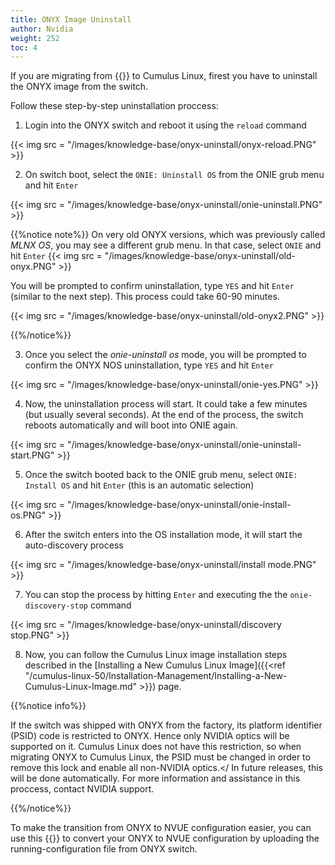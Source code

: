 ```yaml
---
title: ONYX Image Uninstall
author: Nvidia
weight: 252
toc: 4
---
```


If you are migrating from {{<exlink url="https://www.nvidia.com/en-us/networking/ethernet-switching/onyx/" text="ONYX">}} to Cumulus Linux, firest you have to uninstall the ONYX image from the switch. 

Follow these step-by-step uninstallation proccess:

1. Login into the ONYX switch and reboot it using the `reload` command

{{< img src = "/images/knowledge-base/onyx-uninstall/onyx-reload.PNG" >}}

2. On switch boot, select the `ONIE: Uninstall OS` from the ONIE grub menu and hit `Enter`

{{< img src = "/images/knowledge-base/onyx-uninstall/onie-uninstall.PNG" >}}

{{%notice note%}}
On very old ONYX versions, which was previously called *MLNX OS*, you may see a different grub menu. In that case, select `ONIE` and hit `Enter`
{{< img src = "/images/knowledge-base/onyx-uninstall/old-onyx.PNG" >}}

You will be prompted to confirm uninstallation, type `YES` and hit `Enter` (similar to the next step). This process could take 60-90 minutes.

{{< img src = "/images/knowledge-base/onyx-uninstall/old-onyx2.PNG" >}}

{{%/notice%}}

3. Once you select the *onie-uninstall os* mode, you will be prompted to confirm the ONYX NOS uninstallation, type `YES` and hit `Enter`

{{< img src = "/images/knowledge-base/onyx-uninstall/onie-yes.PNG" >}}

4. Now, the uninstallation process will start. It could take a few minutes (but usually several seconds). At the end of the process, the switch reboots automatically and will boot into ONIE again.

{{< img src = "/images/knowledge-base/onyx-uninstall/onie-uninstall-start.PNG" >}}

5. Once the switch booted back to the ONIE grub menu, select `ONIE: Install OS` and hit `Enter` (this is an automatic selection)

{{< img src = "/images/knowledge-base/onyx-uninstall/onie-install-os.PNG" >}}

6. After the switch enters into the OS installation mode, it will start the auto-discovery process

{{< img src = "/images/knowledge-base/onyx-uninstall/install mode.PNG" >}}

7. You can stop the process by hitting `Enter` and executing the the `onie-discovery-stop` command

{{< img src = "/images/knowledge-base/onyx-uninstall/discovery stop.PNG" >}}

8. Now, you can follow the Cumulus Linux image installation steps described in the [Installing a New Cumulus Linux Image]({{<ref "/cumulus-linux-50/Installation-Management/Installing-a-New-Cumulus-Linux-Image.md" >}}) page. 

{{%notice info%}}

If the switch was shipped with ONYX from the factory, its platform identifier (PSID) code is restricted to ONYX. Hence only NVIDIA optics will be supported on it. 
Cumulus Linux does not have this restriction, so when migrating ONYX to Cumulus Linux, the PSID must be changed in order to remove this lock and enable all non-NVIDIA optics.</
In future releases, this will be done automatically. For more information and assistance in this proccess, contact NVIDIA support.

{{%/notice%}}

To make the transition from ONYX to NVUE configuration easier, you can use this {{<exlink url="https://air.nvidia.com/migrate/" text="NVUE Migration Tool">}} to convert your ONYX to NVUE configuration by uploading the running-configuration file from ONYX switch.
